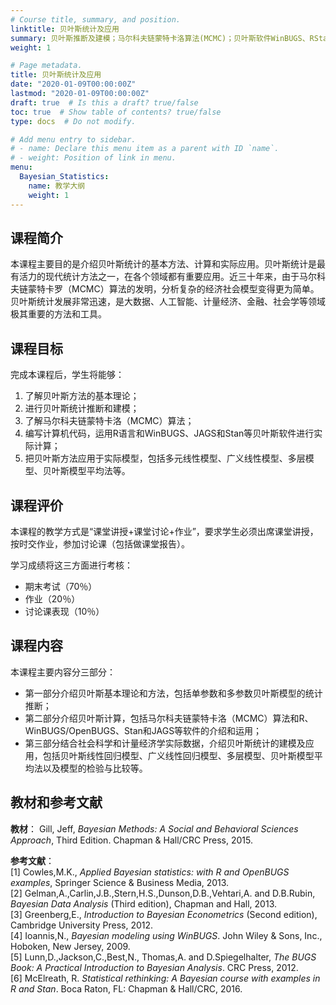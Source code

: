```yaml
---
# Course title, summary, and position.
linktitle: 贝叶斯统计及应用
summary: 贝叶斯推断及建模；马尔科夫链蒙特卡洛算法(MCMC)；贝叶斯软件WinBUGS、RStan等；广义多元线性回归、多层模型、贝叶斯模型平均等模型及实际数据计算。
weight: 1

# Page metadata.
title: 贝叶斯统计及应用
date: "2020-01-09T00:00:00Z"
lastmod: "2020-01-09T00:00:00Z"
draft: true  # Is this a draft? true/false
toc: true  # Show table of contents? true/false
type: docs  # Do not modify.

# Add menu entry to sidebar.
# - name: Declare this menu item as a parent with ID `name`.
# - weight: Position of link in menu.
menu: 
  Bayesian_Statistics:
    name: 教学大纲 
    weight: 1
---
```


## 课程简介
本课程主要目的是介绍贝叶斯统计的基本方法、计算和实际应用。贝叶斯统计是最有活力的现代统计方法之一，在各个领域都有重要应用。近三十年来，由于马尔科夫链蒙特卡罗（MCMC）算法的发明，分析复杂的经济社会模型变得更为简单。贝叶斯统计发展非常迅速，是大数据、人工智能、计量经济、金融、社会学等领域极其重要的方法和工具。


## 课程目标

完成本课程后，学生将能够：
  1.	了解贝叶斯方法的基本理论；
  2.	进行贝叶斯统计推断和建模；
  3.	了解马尔科夫链蒙特卡洛（MCMC）算法；
  4.	编写计算机代码，运用R语言和WinBUGS、JAGS和Stan等贝叶斯软件进行实际计算；
  5.	把贝叶斯方法应用于实际模型，包括多元线性模型、广义线性模型、多层模型、贝叶斯模型平均法等。

## 课程评价
本课程的教学方式是“课堂讲授+课堂讨论+作业”，要求学生必须出席课堂讲授，按时交作业，参加讨论课（包括做课堂报告）。

学习成绩将这三方面进行考核：

-	期末考试（70％）
-	作业（20％）
-	讨论课表现（10％）

## 课程内容

本课程主要内容分三部分：

- 第一部分介绍贝叶斯基本理论和方法，包括单参数和多参数贝叶斯模型的统计推断；
- 第二部分介绍贝叶斯计算，包括马尔科夫链蒙特卡洛（MCMC）算法和R、WinBUGS/OpenBUGS、Stan和JAGS等软件的介绍和运用；
- 第三部分结合社会科学和计量经济学实际数据，介绍贝叶斯统计的建模及应用，包括贝叶斯线性回归模型、广义线性回归模型、多层模型、贝叶斯模型平均法以及模型的检验与比较等。	

## 教材和参考文献

**教材**： 
Gill, Jeff, *Bayesian Methods: A Social and Behavioral Sciences Approach*, Third Edition. Chapman & Hall/CRC Press, 2015.

**参考文献**：  
[1] Cowles,M.K., *Applied Bayesian statistics: with R and OpenBUGS examples*, Springer Science & Business Media, 2013.  
[2] Gelman,A.,Carlin,J.B.,Stern,H.S.,Dunson,D.B.,Vehtari,A. and D.B.Rubin, *Bayesian Data Analysis* (Third edition), Chapman and Hall, 2013.  
[3] Greenberg,E., *Introduction to Bayesian Econometrics* (Second edition), Cambridge University Press, 2012.  
[4] Ioannis,N., *Bayesian modeling using WinBUGS*. John Wiley & Sons, Inc., Hoboken, New Jersey, 2009.  
[5] Lunn,D.,Jackson,C.,Best,N., Thomas,A. and D.Spiegelhalter, *The BUGS Book: A Practical Introduction to Bayesian Analysis*. CRC Press, 2012.  
[6] McElreath, R. *Statistical rethinking: A Bayesian course with examples in R and Stan*. Boca Raton, FL: Chapman & Hall/CRC, 2016.



